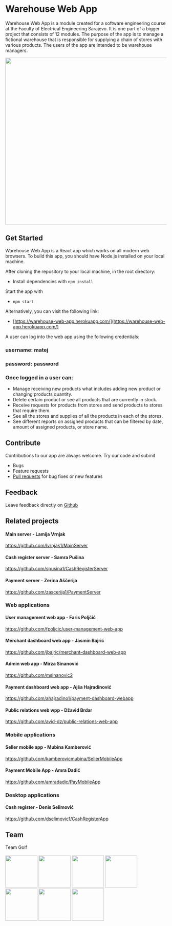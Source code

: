 
Warehouse Web App
================

Warehouse Web App is a module created for a software engineering course at the Faculty of Electrical Engineering Sarajevo. It is one part of a bigger project that consists of 12 modules. The purpose of the app is to manage a fictional warehouse that is responsible for supplying a chain of stores with various products. The users of the app are intended to be warehouse managers.

<p align="center">
<img src="https://github.com/mtalirevic1/warehouse-web-app/blob/master/homeScreen.PNG" width="960" height="520">
</p>

## Get Started
Warehouse Web App is a React app which works on all modern web browsers. To build this app, you should have Node.js installed on your local machine.

After cloning the repository to your local machine, in the root directory:
* Install dependencies with `npm install` 

Start the app with 
* `npm start`

Alternatively, you can visit the following link:
* [https://warehouse-web-app.herokuapp.com/](https://warehouse-web-app.herokuapp.com/)

A user can log into the web app using the following credentials:
### username:  matej
### password: password
### Once logged in a user can:
*  Manage receiving new products what includes adding new product or changing products quantity. 
* Delete certain product or see all products that are currently in stock.
* Receive requests for products from stores and send products to stores that require them.
*  See all the stores and supplies of all the products in each of the stores.
* See different reports on assigned products that can be filtered by date, amount of assigned products, or store name.

## Contribute
Contributions to our app are always welcome. Try our code and submit
* Bugs
* Feature requests
* [Pull requests](https://help.github.com/en/github/collaborating-with-issues-and-pull-requests/creating-a-pull-request) for bug fixes or new features


## Feedback
Leave feedback directly on [Github](https://github.com/mtalirevic1/warehouse-web-app/issues/new)

## Related projects

#### Main server - Lamija Vrnjak
https://github.com/lvrnjak1/MainServer

#### Cash register server - Samra Pušina
https://github.com/spusina1/CashRegisterServer

#### Payment server - Zerina Aščerija
https://github.com/zascerija1/PaymentServer

### Web applications

#### User management web app - Faris Poljčić
https://github.com/fpoljcic/user-management-web-app

#### Merchant dashboard web app - Jasmin Bajrić
https://github.com/jbajric/merchant-dashboard-web-app

#### Admin web app - Mirza Sinanović
https://github.com/msinanovic2

#### Payment dashboard web app - Ajša Hajradinović
https://github.com/ahajradino1/payment-dashboard-webapp

#### Public relations web wpp - Džavid Brdar
https://github.com/avid-dz/public-relations-web-app

### Mobile applications

#### Seller mobile app - Mubina Kamberović
https://github.com/kamberovicmubina/SellerMobileApp

#### Payment Mobile App - Amra Dadić
https://github.com/amradadic/PayMobileApp

### Desktop applications
#### Cash register - Denis Selimović
https://github.com/dselimovic1/CashRegisterApp

## Team
Team Golf<br><br>
<a href="https://github.com/mtalirevic1" target="_blank"><img width="100px" height="100px" src="https://github.com/mtalirevic1.png"></a>
<a href="https://github.com/somerhaldera" target="_blank"><img width="100px" height="100px" src="https://github.com/somerhaldera.png"></a>
<a href="https://github.com/nimamovic" target="_blank"><img width="100px" height="100px" src="https://github.com/nimamovic.png"></a>
<a href="https://github.com/zlxxo" target="_blank"><img width="100px" height="100px" src="https://github.com/zlxxo.png"></a>
<a href="https://github.com/emirx" target="_blank"><img width="100px" 
height="100px" src="https://github.com/emirx.png"></a>
<a href="https://github.com/bhrustemov1" target="_blank"><img width="100px" height="100px" src="https://github.com/bhrustemov1.png"></a>
<a href="https://github.com/harisajdinovic" target="_blank"><img width="100px" height="100px" src="https://github.com/harisajdinovic.png"></a>
